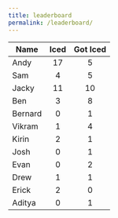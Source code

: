 ```yaml
---
title: leaderboard
permalink: /leaderboard/
---
```


| Name          | Iced          | Got Iced   |
| ------------- |:-------------:|:----------:|
| Andy          | 17            | 5          |
| Sam           | 4             | 5          |
| Jacky         | 11            | 10         |
| Ben           | 3             | 8          |
| Bernard       | 0             | 1          |
| Vikram        | 1             | 4          |
| Kirin         | 2             | 1          |
| Josh          | 0             | 1          |
| Evan          | 0             | 2          |
| Drew          | 1             | 1          |
| Erick         | 2             | 0          |
| Aditya        | 0             | 1          |
